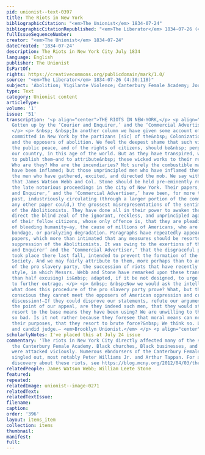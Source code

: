 ```yaml
---
pid: unionist--text-0397
title: The Riots in New York
bibliographicCitation: "<em>The Unionist</em> 1834-07-24"
bibliographicCitationRepublished: "<em>The Liberator</em> 1834-07-26 (4:30:118)"
fullIssueSequenceNumber: 
creator: "<em>The Unionist</em> 1834-07-24"
dateCreated: '1834-07-24'
description: The Riots in New York City July 1834
language: English
publisher: The Unionist
IsPartOf: 
rights: https://creativecommons.org/publicdomain/mark/1.0/
source: "<em>The Liberator</em> 1834-07-26 (4:30:118)"
subject: 'Abolition; Vigilante Violence; Canterbury Female Academy; Journalistic Debate '
type: Text
category: Unionist content
articleType: 
volume: '1'
issue: '51'
transcription: '<p align="center">THE RIOTS IN NEW-YORK,</p> <p align="center"> <em>
  Gotten up by the ‘Courier and Enquirer,’ and the ‘Commercial Advertiser.’ </em>
  </p> <p> &nbsp; &nbsp;In another column we have given some account of the outrage
  committed in New York by the partizans [sic] of the&nbsp; Colonization Society,*
  and the opposers of abolition. We feel the deepest shame that such violations of
  the public peace, and of the rights of citizens, should be&nbsp; perpetrated in
  our country, in this age of the world. But as they have transpired, we are bound
  to publish them—and to attribute&nbsp; these wicked works to their real authors.
  Who are they? Who are the incendiaries? Not surely the combustible materials which
  have been inflamed; but those unprincipled men who have inflamed them. Not the mob—but
  the men who have gathered, excited, and directed the mob. We say without hesitation,
  that James Watson Webb and Col. Stone should be held pre-eminently responsible for
  the late notorious proceedings in the city of New York. Their papers, ‘the Courier
  and Enquirer,’ and the ‘Commercial Advertiser,’ have been, for more than a year
  past, industriously circulating (through a larger portion of the community, than
  any other paper could,) the grossest misrepresentations of the sentiments and purposes
  of the Abolitionists. They have done all in their power to awaken the hatred, and&nbsp;
  direct the blind zeal of the ignorant, reckless, and unprincipled against a portion
  of their fellow citizens, whose only offence is, that they are pleading the cause
  of bleeding humanity—ay, the cause of millions of Americans, who are held in abject
  bondage, or paralyzing degradation. Paragraphs have repeatedly appeared in their
  papers, which more than intimated that any measures should be resorted to, for the
  suppression of the Abolitionists. It was owing to the exertions of the ‘Courier
  and Enquirer’ and the ‘Commercial Advertiser,’ that the disgraceful proceedings
  took place there last fall, intended to prevent the formation of the New-York Anti-Slavery
  Society. And we may fairly attribute to them, more perhaps than to any other agents
  of the pro slavery party, the succession of riots that have recently occurred. —The
  style, in which Messrs. Webb and Stone have remarked upon these transactions, (more
  than half excusing) is&nbsp; adapted, if it be not designed, to urge on the populace
  to further outrage. </p> <p> &nbsp; &nbsp;Now we would ask the intelligent and candid,
  what does this procedure of the pro slavery party prove? What, but that they are
  conscious they cannot meet the opposers of American oppression and cruelty, in fair
  discussion!—If they could disprove our statements, refute our arguments, or turn
  the point of our appeal, are they indeed such men, that they would still, of choice,
  resort to the base means they have been using? We are unwilling to think they are
  so bad. Is it not rather because they foresee that moral means can never effect
  their purposes, that they resort to brute force?&nbsp; We think so. Let the intelligent
  and candid judge.— <em>Brooklyn Unionist.</em> </p> <p align="center"></p> '
scholarlyNotes: I've placed this at July 24 issue
commentary: 'The riots in New York City directly affected many of the students at
  the Canterbury Female Academy. Black churches, Black businesses, and white abolitionists
  were attacked viciously. Numerous ebndorsers of the Canterbury Female Academy were
  singled out, most notably Peter Williams Jr. and Arthur Tappan. For an interesting
  discovery about these riots, see https://blog.mcny.org/2012/04/03/the-abolitionist-riots-of-1834/ '
relatedPeople: James Watson Webb; William Leete Stone
featured: 
repeated: 
relatedImage: unionist--image-0271
relatedText: 
relatedTextIssue: 
filename: 
caption: 
order: '396'
layout: items_item
collection: items
thumbnail: 
manifest: 
full: 
---
```

